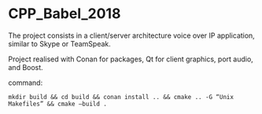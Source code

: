 CPP_Babel_2018
==============

The project consists in a client/server architecture voice over IP application, similar to Skype or TeamSpeak.

Project realised with Conan for packages, Qt for client graphics,
port audio, and Boost. 

command:

    mkdir build && cd build && conan install .. && cmake .. -G “Unix
    Makefiles” && cmake –build . 

